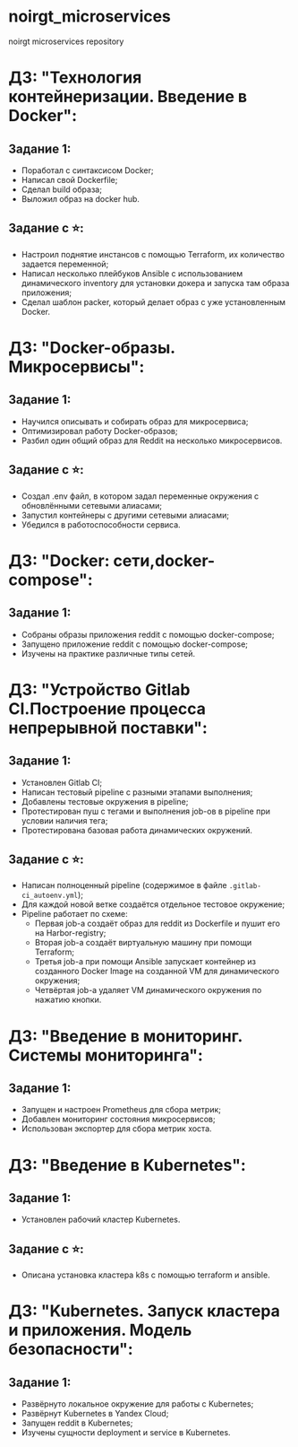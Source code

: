 # noirgt_microservices
noirgt microservices repository

# ДЗ: "Технология контейнеризации. Введение в Docker":
## Задание 1:
- Поработал с синтаксисом Docker;
- Написал свой Dockerfile;
- Сделал build образа;
- Выложил образ на docker hub.
## Задание с ⭐:
- Настроил поднятие инстансов с помощью Terraform, их количество задается переменной;
- Написал несколько плейбуков Ansible с использованием динамического inventory для установки докера и запуска там образа приложения;
- Сделал шаблон packer, который делает образ с уже установленным Docker.

# ДЗ: "Docker-образы. Микросервисы":
## Задание 1:
- Научился описывать и собирать образ для микросервиса;
- Оптимизировал работу Docker-образов;
- Разбил один общий образ для Reddit на несколько микросервисов.
## Задание с ⭐:
- Создал .env файл, в котором задал переменные окружения с обновлёнными сетевыми алиасами;
- Запустил контейнеры с другими сетевыми алиасами;
- Убедился в работоспособности сервиса.

# ДЗ: "Docker: сети,docker-compose":
## Задание 1:
- Собраны образы приложения reddit с помощью docker-compose;
- Запущено приложение reddit с помощью docker-compose;
- Изучены на практике различные типы сетей.

# ДЗ: "Устройство Gitlab CI.Построение процесса непрерывной поставки":
## Задание 1:
- Установлен Gitlab CI;
- Написан тестовый pipeline с разными этапами выполнения;
- Добавлены тестовые окружения в pipeline;
- Протестирован пуш с тегами и выполнения job-ов в pipeline при условии наличия тега;
- Протестирована базовая работа динамических окружений.
## Задание с ⭐:
- Написан полноценный pipeline (содержимое в файле `.gitlab-ci_autoenv.yml`);
- Для каждой новой ветке создаётся отдельное тестовое окружение;
- Pipeline работает по схеме:
  - Первая job-а создаёт образ для reddit из Dockerfile и пушит его на Harbor-registry;
  - Вторая job-а создаёт виртуальную машину при помощи Terraform;
  - Третья job-а при помощи Ansible запускает контейнер из созданного Docker Image на созданной VM для динамического окружения;
  - Четвёртая job-а удаляет VM динамического окружения по нажатию кнопки.

# ДЗ: "Введение в мониторинг. Системы мониторинга":
## Задание 1:
- Запущен и настроен Prometheus для сбора метрик;
- Добавлен мониторинг состояния микросервисов;
- Использован экспортер для сбора метрик хоста.

# ДЗ: "Введение в Kubernetes":
## Задание 1:
- Установлен рабочий кластер Kubernetes.
## Задание с ⭐:
- Описана установка кластера k8s с помощью terraform и ansible.

# ДЗ: "Kubernetes. Запуск кластера и приложения. Модель безопасности":
## Задание 1:
- Развёрнуто локальное окружение для работы с Kubernetes;
- Развёрнут Kubernetes в Yandex Cloud;
- Запущен reddit в Kubernetes;
- Изучены сущности deployment и service в Kubernetes.
